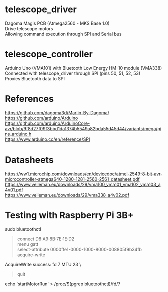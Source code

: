 # telescope_driver
Dagoma Magis PCB (Atmega2560 - MKS Base 1.0) \
Drive telescope motors \
Allowing command execution through SPI and Serial bus

# telescope_controller
Arduino Uno (VMA101) with Bluetooth Low Energy HM-10 module (VMA338) Connected with telescope_driver through SPI (pins 50, 51, 52, 53) \
Proxies Bluetooth data to SPI

# References
https://github.com/dagoma3d/Marlin-By-Dagoma/ \
https://github.com/arduino/Arduino \
https://github.com/arduino/ArduinoCore-avr/blob/9f8d27f09f3bbd1da1374b5549a82bda55d45d44/variants/mega/pins_arduino.h \
https://www.arduino.cc/en/reference/SPI

# Datasheets
https://ww1.microchip.com/downloads/en/devicedoc/atmel-2549-8-bit-avr-microcontroller-atmega640-1280-1281-2560-2561_datasheet.pdf \
https://www.velleman.eu/downloads/29/vma100_vma101_vma102_vma103_a4v01.pdf \
https://www.velleman.eu/downloads/29/vma338_a4v02.pdf

# Testing with Raspberry Pi 3B+
sudo bluetoothctl
> connect D8:A9:8B:7E:1E:D2 \
> menu gatt \
> select-attribute 0000ffe1-0000-1000-8000-008805f9b34fb \
> acquire-write

AcquireWrite success: fd 7 MTU 23 \

> quit

echo 'startMotorRun' > /proc/$(pgrep bluetoothctl)/fd/7